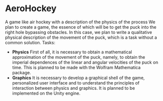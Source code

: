 # AeroHockey
 A game like air hockey with a description of the physics of the process
 We plan to create a game, the essence of which will be to get the puck into the right hole bypassing obstacles. In this case, we plan to write a qualitative physical description of the movement of the puck, which is a task without a common solution.
Tasks:
* **Physics** First of all, it is necessary to obtain a mathematical approximation of the movement of the puck, namely, to obtain the imperial dependences of the linear and angular velocities of the puck on time. This is planned to be made with the Wolfram Mathematica package.
* **Graphics** It is necessary to develop a graphical shell of the game, personalized user interface and to understand the principles of interaction between physics and graphics. It is planned to be implemented on the Unity engine.
